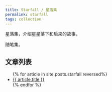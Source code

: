 ```yaml
---
title: Starfall / 星落集
permalink: starfall
tags: collection
---
```


星落集，介绍星星落下和后来的故事。

随笔集。

## 文章列表

<ul>
{% for article in site.posts.starfall reversed%}
<li>
<a href="{{article.url}}">
    {{ article.title }}
</a>
</li>
{% endfor %}
</ul>